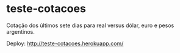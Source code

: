 # teste-cotacoes
Cotação dos últimos sete dias para real versus dólar, euro e pesos argentinos.


Deploy: http://teste-cotacoes.herokuapp.com/
